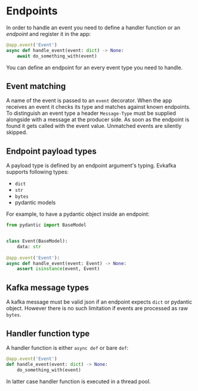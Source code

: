 # Endpoints

In order to handle an event you need to define a handler function or an *endpoint* and register it in the app:

```python
@app.event('Event')
async def handle_event(event: dict) -> None:
    await do_something_with(event)
```

You can define an endpoint for an every event type you need to handle.

## Event matching

A name of the event is passed to an `event` decorator. When the app receives an event
it checks its type and matches against known endpoints. To distinguish an event type 
a header `Message-Type` must be supplied alongside with a message at the producer side.
As soon as the endpoint is found it gets called with the event value. 
Unmatched events are silently skipped.

## Endpoint payload types

A payload type is defined by an endpoint argument's typing. Evkafka supports 
following types:

- `dict`
- `str`
- `bytes`
- pydantic models

For example, to have a pydantic object inside an endpoint:

```python
from pydantic import BaseModel


class Event(BaseModel):
    data: str
    
@app.event('Event'):
async def handle_event(event: Event) -> None:
    assert isinstance(event, Event)
```

## Kafka message types

A kafka message must be valid json if an endpoint expects `dict` or pydantic object. However
there is no such limitation if events are processed as raw `bytes`.

## Handler function type

A handler function is either `async def` or bare `def`:

```python
@app.event('Event')
def handle_event(event: dict) -> None:
    do_something_with(event)
```
In latter case handler function is executed in a thread pool.

